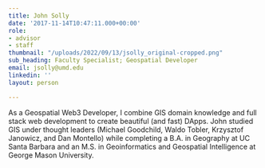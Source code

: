 ```yaml
---
title: John Solly
date: '2017-11-14T10:47:11.000+00:00'
role:
- advisor
- staff
thumbnail: "/uploads/2022/09/13/jsolly_original-cropped.png"
sub_heading: Faculty Specialist; Geospatial Developer
email: jsolly@umd.edu
linkedin: ''
layout: person

---
```

As a Geospatial Web3 Developer, I combine GIS domain knowledge and full stack web development to create beautiful (and fast) DApps. John studied GIS under thought leaders (Michael Goodchild, Waldo Tobler, Krzysztof Janowicz, and Dan Montello) while completing a B.A. in Geography at UC Santa Barbara and an M.S. in Geoinformatics and Geospatial Intelligence at George Mason University.
